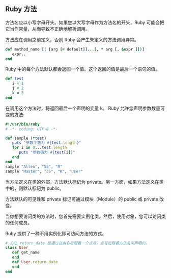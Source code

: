 ## Ruby 方法

方法名应以小写字母开头。如果您以大写字母作为方法名的开头，Ruby 可能会把它当作常量，从而导致不正确地解析调用。

方法应在调用之前定义，否则 Ruby 会产生未定义的方法调用异常。

```ruby
def method_name [( [arg [= default]]...[, * arg [, &expr ]])]
   expr..
end
```

Ruby 中的每个方法默认都会返回一个值。这个返回的值是最后一个语句的值。

```ruby
def test
   i = 1
   j = 2
   k = 3
end
```

在调用这个方法时，将返回最后一个声明的变量 k。
Ruby 允许您声明参数数量可变的方法:

```ruby
#!/usr/bin/ruby
# -*- coding: UTF-8 -*-

def sample (*test)
   puts "参数个数为 #{test.length}"
   for i in 0...test.length
      puts "参数值为 #{test[i]}"
   end
end
sample "Allen", "55", "M"
sample "Master", "35", "K", "User"
```

当方法定义在类的外部，方法默认标记为 private。另一方面，如果方法定义在类中的，则默认标记为 public。

方法默认的可见性和 private 标记可通过模块（Module）的 public 或 private 改变。

当你想要访问类的方法时，您首先需要实例化类。然后，使用对象，您可以访问类的任何成员。

Ruby 提供了一种不用实例化即可访问方法的方式。

```ruby
# 方法 return_date 是通过在类名后跟着一个点号，点号后跟着方法名来声明的。
class User
   def get_name
   end
   def User.return_date
   end
end
```
